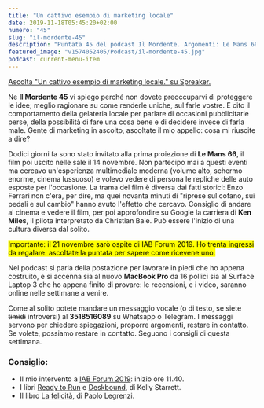 ```yaml
---
title: "Un cattivo esempio di marketing locale"
date: 2019-11-18T05:45:20+02:00
numero: "45"
slug: "il-mordente-45"
description: "Puntata 45 del podcast Il Mordente. Argomenti: Le Mans 66, marketing locale, scrivania per lavorare in piedi, Macbook Pro 16, IAB Forum 2019, rubare idee, proteggere le idee. Autore: Riccardo Palombo"
featured_image: "v1574052405/Podcast/il-mordente-45.jpg"
podcast: current-menu-item
---
```


<a class="spreaker-player" href="https://www.spreaker.com/episode/20051350" data-resource="episode_id=20051350" data-width="100%" data-height="200px" data-theme="light" data-playlist="false" data-playlist-continuous="false" data-autoplay="false" data-live-autoplay="false" data-chapters-image="true" data-episode-image-position="right" data-hide-logo="false" data-hide-likes="false" data-hide-comments="false" data-hide-sharing="false" data-hide-download="true">Ascolta "Un cattivo esempio di marketing locale." su Spreaker.</a>

Ne <strong>Il Mordente 45</strong> vi spiego perché non dovete preoccuparvi di proteggere le idee; meglio ragionare su come renderle uniche, sul farle vostre. E cito il comportamento della gelateria locale per parlare di occasioni pubblicitarie perse, della possibilità di fare una cosa bene e di decidere invece di farla male. Gente di marketing in ascolto, ascoltate il mio appello: cosa mi riuscite a dire?

Dodici giorni fa sono stato invitato alla prima proiezione di <strong>Le Mans 66</strong>, il film poi uscito nelle sale il 14 novembre. Non partecipo mai a questi eventi ma cercavo un'esperienza multimediale moderna (volume alto, schermo enorme, cinema lussuoso) e volevo vedere di persona le repliche delle auto esposte per l'occasione. La trama del film è diversa dai fatti storici: Enzo Ferrari non c'era, per dire, ma quei novanta minuti di "riprese sul cofano, sui pedali e sul cambio" hanno avuto l'effetto che cercavo. Consiglio di andare al cinema e vedere il film, per poi approfondire su Google la carriera di <strong>Ken Miles</strong>, il pilota interpretato da Christian Bale. Può essere l'inizio di una cultura diversa dal solito.

<mark>Importante: il 21 novembre sarò ospite di IAB Forum 2019. Ho trenta ingressi da regalare: ascoltate la puntata per sapere come ricevene uno.</mark>

Nel podcast si parla della postazione per lavorare in piedi che ho appena costruito, e si accenna sia al nuovo <strong>MacBook Pro</strong> da 16 pollici sia al Surface Laptop 3 che ho appena finito di provare: le recensioni, e i video, saranno online nelle settimane a venire.

Come al solito potete mandare un messaggio vocale (o di testo, se siete ~~timidi~~ introversi) al <strong>3518516089</strong> su Whatsapp o Telegram. I messaggi servono per chiedere spiegazioni, proporre argomenti, restare in contatto. Se volete, possiamo restare in contatto. Seguono i consigli di questa settimana.

### Consiglio:
<ul>
<li>Il mio intervento a <a href="https://www.iabforumregistration.com/PACKAGE/1" target="_blank" rel="noopener" rel="nofollow" title="Riccardo Palombo a IAB Forum 2019">IAB Forum 2019</a>: inizio ore 11.40.</li>
<li>I libri <a href="https://amzn.to/34rh9bF" target="_blank" rel="noopener" rel="nofollow" title="Vedi il libro Ready to Run: Unlocking Your Potential to Run Naturally">Ready to Run</a> e <a href="https://amzn.to/2K9mLiV" target="_blank" rel="noopener" rel="nofollow" title="Vedi il libro Deskbound: Standing Up to a Sitting World">Deskbound</a>, di Kelly Starrett.</li>
<li>Il libro <a href="https://amzn.to/36tnODI" target="_blank" rel="noopener" rel="nofollow" title="Vedi il libro La felicità">La felicità</a>, di Paolo Legrenzi.</li>
</ul>